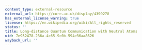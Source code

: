 ```yaml
---
content_type: external-resource
external_url: https://core.ac.uk/display/4399278
has_external_license_warning: true
license: https://en.wikipedia.org/wiki/All_rights_reserved
status: ''
title: Long-distance Quantum Communication with Neutral Atoms
uid: 7e932478-236a-4c65-9e0b-594e36aa8626
wayback_url: ''
---
```

